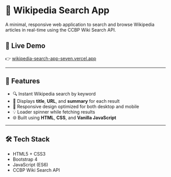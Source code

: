 # 🧠 Wikipedia Search App

A minimal, responsive web application to search and browse Wikipedia articles in real-time using the CCBP Wiki Search API.

## 🚀 Live Demo
👉 [wikipedia-search-app-seven.vercel.app](https://wikipedia-search-app-seven.vercel.app)

---

## 📌 Features

- 🔍 Instant Wikipedia search by keyword
- 🧾 Displays **title**, **URL**, and **summary** for each result
- 🎯 Responsive design optimized for both desktop and mobile
- 💡 Loader spinner while fetching results
- 🌐 Built using **HTML**, **CSS**, and **Vanilla JavaScript**

---

## 🛠️ Tech Stack

- HTML5 + CSS3  
- Bootstrap 4  
- JavaScript (ES6)  
- CCBP Wiki Search API
